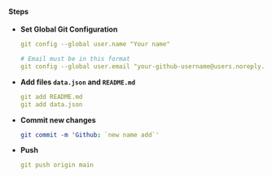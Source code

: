 #### **Steps**

- **Set Global Git Configuration**

  ```yml
  git config --global user.name "Your name"

  # Email must be in this format
  git config --global user.email "your-github-username@users.noreply.github.com"
  ```

- **Add files `data.json` and `README.md`**

  ```yml
  git add README.md
  git add data.json
  ```

- **Commit new changes**

  ```yml
  git commit -m 'Github: `new name add`' 
  ```

- **Push**

  ```yml
  git push origin main
  ```


